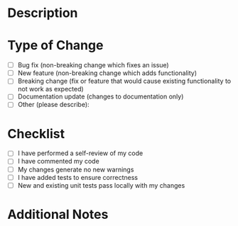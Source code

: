 # Description
<!-- Describe the changes you made and why -->

# Type of Change
<!-- Please check the box that applies to your pull request -->
- [ ] Bug fix (non-breaking change which fixes an issue)
- [ ] New feature (non-breaking change which adds functionality)
- [ ] Breaking change (fix or feature that would cause existing functionality to not work as expected)
- [ ] Documentation update (changes to documentation only)
- [ ] Other (please describe):

# Checklist
<!-- Please check off the following items before creating the pull request -->
- [ ] I have performed a self-review of my code
- [ ] I have commented my code
- [ ] My changes generate no new warnings
- [ ] I have added tests to ensure correctness
- [ ] New and existing unit tests pass locally with my changes

# Additional Notes
<!-- Add any other information which may be useful -->

